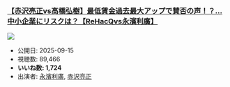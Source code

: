### [【赤沢亮正vs高橋弘樹】最低賃金過去最大アップで賛否の声！？...中小企業にリスクは？【ReHacQvs永濱利廣】](https://www.youtube.com/watch?v=zpHmYCN7l_4)
[![](https://img.youtube.com/vi/zpHmYCN7l_4/hqdefault.jpg)](https://www.youtube.com/watch?v=zpHmYCN7l_4)
-   公開日: 2025-09-15
-   視聴数: 89,466
-   **いいね数: 1,724**
-   出演者: [永濱利廣](/rehacq_fan/people/永濱利廣 "wikilink"), [赤沢亮正](/rehacq_fan/people/赤沢亮正 "wikilink")
